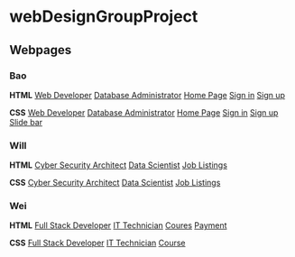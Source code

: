 # webDesignGroupProject

## Webpages
### Bao
<b>HTML</b>
[Web Developer](HTML%20Pages/WebDev.html)
[Database Administrator](HTML%20Pages/AdminData.html)
[Home Page](HTML%20Pages/Index.html)
[Sign in](HTML%20Feature/SignIn.html)
[Sign up](HTML%20Feature/SignUp.html)

<b>CSS</b>
[Web Developer](CSS/styleWeb.css)
[Database Administrator](CSS/styleAdmin.css)
[Home Page](CSS/Index.css)
[Sign in](CSS/signIn.css)
[Sign up](CSS/SignUp.css)
[Slide bar](CSS/Slidebar.css)

### Will
<b>HTML</b>
[Cyber Security Architect](HTML%20Pages/securityArchitect.html)
[Data Scientist](HTML%20Pages/dataScientist.html)
[Job Listings](HTML%20Pages/jobs.html)

<b>CSS</b>
[Cyber Security Architect](CSS/SecurityArchitect.css)
[Data Scientist](CSS/DataScientist.css)
[Job Listings](CSS/jobs.css)

### Wei
<b>HTML</b>
[Full Stack Developer](HTML%20Pages/FullStackDeveloper.html)
[IT Technician](HTML%20Pages/ItTechnician.html)
[Coures](HTML%20Pages/Course.html)
[Payment](HTML%20Pages/payment.html)

<b>CSS</b>
[Full Stack Developer](CSS/Full.css)
[IT Technician](CSS/It.css)
[Course](CSS/Course.css)

